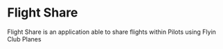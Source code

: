 # Flight Share #
Flight Share is an application able to share flights within Pilots using Flyin Club Planes
 
